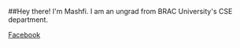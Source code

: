 ##Hey there!
 I'm Mashfi. I am an ungrad from BRAC University's CSE department.

[Facebook](https://www.facebook.com/mashfi.mahin/)
